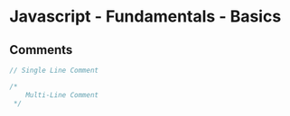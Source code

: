 # Javascript - Fundamentals - Basics

## Comments

```javascript
// Single Line Comment

/*
    Multi-Line Comment
 */
```
